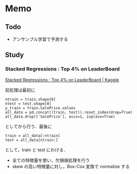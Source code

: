 # Memo

## Todo

- アンサンブル学習で予測する

## Study

### Stacked Regressions : Top 4% on LeaderBoard

[Stacked Regressions : Top 4% on LeaderBoard | Kaggle](https://www.kaggle.com/serigne/stacked-regressions-top-4-on-leaderboard)

前処理は最初に

```
ntrain = train.shape[0]
ntest = test.shape[0]
y_train = train.SalePrice.values
all_data = pd.concat((train, test)).reset_index(drop=True)
all_data.drop(['SalePrice'], axis=1, inplace=True)
```

としてから行う．最後に

```
train = all_data[:ntrain]
test = all_data[ntrain:]
```

として，train と test にわける．

- 全ての特徴量を使い，欠損値処理を行う
- skew の高い特徴量に対し，Box-Cox 変換で normalize する
